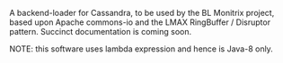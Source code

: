 A backend-loader for Cassandra, to be used by the BL Monitrix project, based upon Apache commons-io and the LMAX RingBuffer / Disruptor pattern. 
Succinct documentation is coming soon. 

NOTE: this software uses lambda expression and hence is Java-8 only. 